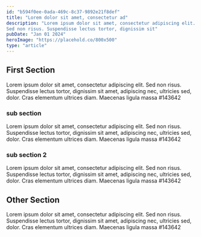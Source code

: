 ```yaml
---
id: "b594f0ee-0ada-469c-8c37-9892e21f8def"
title: "Lorem dolor sit amet, consectetur ad"
description: "Lorem ipsum dolor sit amet, consectetur adipiscing elit.
Sed non risus. Suspendisse lectus tortor, dignissim sit"
pubDate: "Jan 01 2024"
heroImage: "https://placehold.co/800x500"
type: "article"
---
```


## First Section

Lorem ipsum dolor sit amet, consectetur adipiscing elit.
Sed non risus. Suspendisse lectus tortor, dignissim sit
amet, adipiscing nec, ultricies sed, dolor. Cras elementum
ultrices diam. Maecenas ligula massa
#143642

### sub section

Lorem ipsum dolor sit amet, consectetur adipiscing elit.
Sed non risus. Suspendisse lectus tortor, dignissim sit
amet, adipiscing nec, ultricies sed, dolor. Cras elementum
ultrices diam. Maecenas ligula massa
#143642

### sub section 2

Lorem ipsum dolor sit amet, consectetur adipiscing elit.
Sed non risus. Suspendisse lectus tortor, dignissim sit
amet, adipiscing nec, ultricies sed, dolor. Cras elementum
ultrices diam. Maecenas ligula massa
#143642

## Other Section

Lorem ipsum dolor sit amet, consectetur adipiscing elit.
Sed non risus. Suspendisse lectus tortor, dignissim sit
amet, adipiscing nec, ultricies sed, dolor. Cras elementum
ultrices diam. Maecenas ligula massa
#143642
